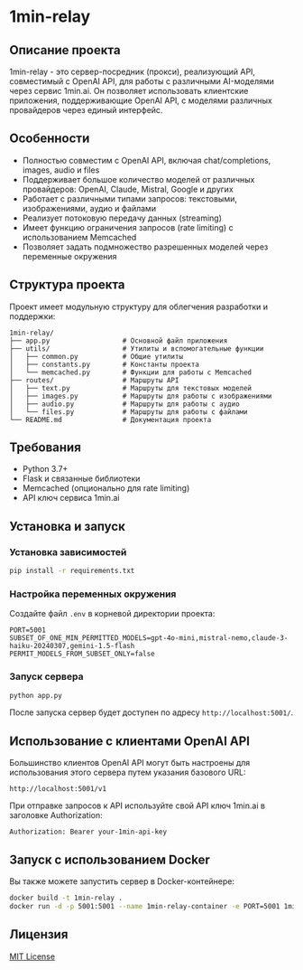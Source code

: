 # 1min-relay

## Описание проекта
1min-relay - это сервер-посредник (прокси), реализующий API, совместимый с OpenAI API, для работы с различными AI-моделями через сервис 1min.ai. Он позволяет использовать клиентские приложения, поддерживающие OpenAI API, с моделями различных провайдеров через единый интерфейс.

## Особенности
- Полностью совместим с OpenAI API, включая chat/completions, images, audio и files
- Поддерживает большое количество моделей от различных провайдеров: OpenAI, Claude, Mistral, Google и других
- Работает с различными типами запросов: текстовыми, изображениями, аудио и файлами
- Реализует потоковую передачу данных (streaming)
- Имеет функцию ограничения запросов (rate limiting) с использованием Memcached
- Позволяет задать подмножество разрешенных моделей через переменные окружения

## Структура проекта
Проект имеет модульную структуру для облегчения разработки и поддержки:

```
1min-relay/
├── app.py                  # Основной файл приложения
├── utils/                  # Утилиты и вспомогательные функции
│   ├── common.py           # Общие утилиты
│   ├── constants.py        # Константы проекта
│   └── memcached.py        # Функции для работы с Memcached
├── routes/                 # Маршруты API
│   ├── text.py             # Маршруты для текстовых моделей
│   ├── images.py           # Маршруты для работы с изображениями
│   ├── audio.py            # Маршруты для работы с аудио
│   └── files.py            # Маршруты для работы с файлами
└── README.md               # Документация проекта
```

## Требования
- Python 3.7+
- Flask и связанные библиотеки
- Memcached (опционально для rate limiting)
- API ключ сервиса 1min.ai

## Установка и запуск

### Установка зависимостей
```bash
pip install -r requirements.txt
```

### Настройка переменных окружения
Создайте файл `.env` в корневой директории проекта:
```
PORT=5001
SUBSET_OF_ONE_MIN_PERMITTED_MODELS=gpt-4o-mini,mistral-nemo,claude-3-haiku-20240307,gemini-1.5-flash
PERMIT_MODELS_FROM_SUBSET_ONLY=false
```

### Запуск сервера
```bash
python app.py
```

После запуска сервер будет доступен по адресу `http://localhost:5001/`.

## Использование с клиентами OpenAI API
Большинство клиентов OpenAI API могут быть настроены для использования этого сервера путем указания базового URL:
```
http://localhost:5001/v1
```

При отправке запросов к API используйте свой API ключ 1min.ai в заголовке Authorization:
```
Authorization: Bearer your-1min-api-key
```

## Запуск с использованием Docker
Вы также можете запустить сервер в Docker-контейнере:

```bash
docker build -t 1min-relay .
docker run -d -p 5001:5001 --name 1min-relay-container -e PORT=5001 1min-relay
```

## Лицензия
[MIT License](LICENSE)
